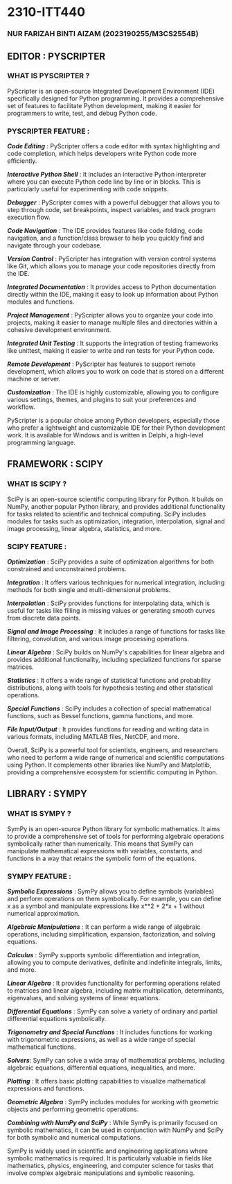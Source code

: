 # 2310-ITT440

### NUR FARIZAH BINTI AIZAM (2023190255/M3CS2554B)

## EDITOR : PYSCRIPTER

### WHAT IS PYSCRIPTER ?

PyScripter is an open-source Integrated Development Environment (IDE) specifically designed for Python programming. It provides a comprehensive set of features to facilitate Python development, making it easier for programmers to write, test, and debug Python code.

### PYSCRIPTER FEATURE :

_**Code Editing**_ : PyScripter offers a code editor with syntax highlighting and code completion, which helps developers write Python code more efficiently.

_**Interactive Python Shell**_ : It includes an interactive Python interpreter where you can execute Python code line by line or in blocks. This is particularly useful for experimenting with code snippets.

_**Debugger**_ : PyScripter comes with a powerful debugger that allows you to step through code, set breakpoints, inspect variables, and track program execution flow.

_**Code Navigation**_ : The IDE provides features like code folding, code navigation, and a function/class browser to help you quickly find and navigate through your codebase.

_**Version Control**_ : PyScripter has integration with version control systems like Git, which allows you to manage your code repositories directly from the IDE.

_**Integrated Documentation**_ : It provides access to Python documentation directly within the IDE, making it easy to look up information about Python modules and functions.

_**Project Management**_ : PyScripter allows you to organize your code into projects, making it easier to manage multiple files and directories within a cohesive development environment.

_**Integrated Unit Testing**_ : It supports the integration of testing frameworks like unittest, making it easier to write and run tests for your Python code.

_**Remote Development**_ : PyScripter has features to support remote development, which allows you to work on code that is stored on a different machine or server.

_**Customization**_ : The IDE is highly customizable, allowing you to configure various settings, themes, and plugins to suit your preferences and workflow.

PyScripter is a popular choice among Python developers, especially those who prefer a lightweight and customizable IDE for their Python development work. It is available for Windows and is written in Delphi, a high-level programming language.

## FRAMEWORK : SCIPY

### WHAT IS SCIPY ?

SciPy is an open-source scientific computing library for Python. It builds on NumPy, another popular Python library, and provides additional functionality for tasks related to scientific and technical computing. SciPy includes modules for tasks such as optimization, integration, interpolation, signal and image processing, linear algebra, statistics, and more.

### SCIPY FEATURE :

_**Optimization**_ : SciPy provides a suite of optimization algorithms for both constrained and unconstrained problems.

_**Integration**_ : It offers various techniques for numerical integration, including methods for both single and multi-dimensional problems.

_**Interpolation**_ : SciPy provides functions for interpolating data, which is useful for tasks like filling in missing values or generating smooth curves from discrete data points.

_**Signal and Image Processing**_ : It includes a range of functions for tasks like filtering, convolution, and various image processing operations.

_**Linear Algebra**_ : SciPy builds on NumPy's capabilities for linear algebra and provides additional functionality, including specialized functions for sparse matrices.

_**Statistics**_ : It offers a wide range of statistical functions and probability distributions, along with tools for hypothesis testing and other statistical operations.

_**Special Functions**_ : SciPy includes a collection of special mathematical functions, such as Bessel functions, gamma functions, and more.

_**File Input/Output**_ : It provides functions for reading and writing data in various formats, including MATLAB files, NetCDF, and more.

Overall, SciPy is a powerful tool for scientists, engineers, and researchers who need to perform a wide range of numerical and scientific computations using Python. It complements other libraries like NumPy and Matplotlib, providing a comprehensive ecosystem for scientific computing in Python.


## LIBRARY : SYMPY

### WHAT IS SYMPY ?

SymPy is an open-source Python library for symbolic mathematics. It aims to provide a comprehensive set of tools for performing algebraic operations symbolically rather than numerically. This means that SymPy can manipulate mathematical expressions with variables, constants, and functions in a way that retains the symbolic form of the equations.

### SYMPY FEATURE :

_**Symbolic Expressions**_ : SymPy allows you to define symbols (variables) and perform operations on them symbolically. For example, you can define x as a symbol and manipulate expressions like x**2 + 2*x + 1 without numerical approximation.

_**Algebraic Manipulations**_ : It can perform a wide range of algebraic operations, including simplification, expansion, factorization, and solving equations.

_**Calculus**_ : SymPy supports symbolic differentiation and integration, allowing you to compute derivatives, definite and indefinite integrals, limits, and more.

_**Linear Algebra**_ : It provides functionality for performing operations related to matrices and linear algebra, including matrix multiplication, determinants, eigenvalues, and solving systems of linear equations.

_**Differential Equations**_ : SymPy can solve a variety of ordinary and partial differential equations symbolically.

_**Trigonometry and Special Functions**_ : It includes functions for working with trigonometric expressions, as well as a wide range of special mathematical functions.

_**Solvers**_: SymPy can solve a wide array of mathematical problems, including algebraic equations, differential equations, inequalities, and more.

_**Plotting**_ : It offers basic plotting capabilities to visualize mathematical expressions and functions.

_**Geometric Algebra**_ : SymPy includes modules for working with geometric objects and performing geometric operations.

_**Combining with NumPy and SciPy**_ : While SymPy is primarily focused on symbolic mathematics, it can be used in conjunction with NumPy and SciPy for both symbolic and numerical computations.

SymPy is widely used in scientific and engineering applications where symbolic mathematics is required. It is particularly valuable in fields like mathematics, physics, engineering, and computer science for tasks that involve complex algebraic manipulations and symbolic reasoning.

